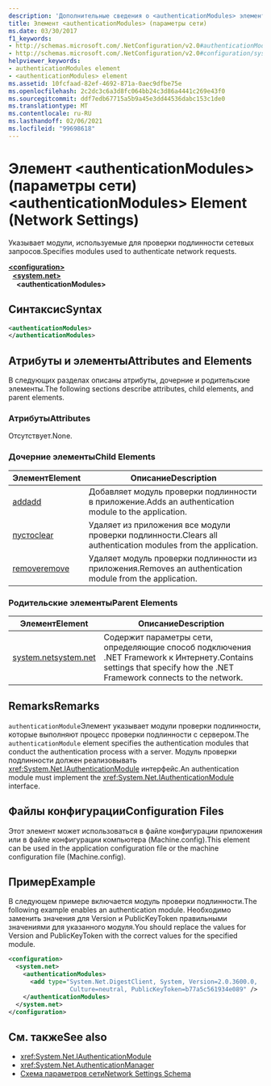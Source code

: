 ```yaml
---
description: 'Дополнительные сведения о <authenticationModules> элементе: Element (параметры сети)'
title: Элемент <authenticationModules> (параметры сети)
ms.date: 03/30/2017
f1_keywords:
- http://schemas.microsoft.com/.NetConfiguration/v2.0#authenticationModules
- http://schemas.microsoft.com/.NetConfiguration/v2.0#configuration/system.net/authenticationModules
helpviewer_keywords:
- authenticationModules element
- <authenticationModules> element
ms.assetid: 10fcfaad-82ef-4692-871a-0aec9dfbe75e
ms.openlocfilehash: 2c2dc3c6a3d8fc064bb24c3d86a4441c269e43f0
ms.sourcegitcommit: ddf7edb67715a5b9a45e3dd44536dabc153c1de0
ms.translationtype: MT
ms.contentlocale: ru-RU
ms.lasthandoff: 02/06/2021
ms.locfileid: "99698618"
---
```

# <a name="authenticationmodules-element-network-settings"></a><span data-ttu-id="d7c5a-103">Элемент \<authenticationModules> (параметры сети)</span><span class="sxs-lookup"><span data-stu-id="d7c5a-103">\<authenticationModules> Element (Network Settings)</span></span>

<span data-ttu-id="d7c5a-104">Указывает модули, используемые для проверки подлинности сетевых запросов.</span><span class="sxs-lookup"><span data-stu-id="d7c5a-104">Specifies modules used to authenticate network requests.</span></span>  

[**\<configuration>**](../configuration-element.md)\
&nbsp;&nbsp;[**\<system.net>**](system-net-element-network-settings.md)\
&nbsp;&nbsp;&nbsp;&nbsp;**\<authenticationModules>**

## <a name="syntax"></a><span data-ttu-id="d7c5a-105">Синтаксис</span><span class="sxs-lookup"><span data-stu-id="d7c5a-105">Syntax</span></span>  
  
```xml  
<authenticationModules>
</authenticationModules>  
```  
  
## <a name="attributes-and-elements"></a><span data-ttu-id="d7c5a-106">Атрибуты и элементы</span><span class="sxs-lookup"><span data-stu-id="d7c5a-106">Attributes and Elements</span></span>  

 <span data-ttu-id="d7c5a-107">В следующих разделах описаны атрибуты, дочерние и родительские элементы.</span><span class="sxs-lookup"><span data-stu-id="d7c5a-107">The following sections describe attributes, child elements, and parent elements.</span></span>  
  
### <a name="attributes"></a><span data-ttu-id="d7c5a-108">Атрибуты</span><span class="sxs-lookup"><span data-stu-id="d7c5a-108">Attributes</span></span>  

 <span data-ttu-id="d7c5a-109">Отсутствует.</span><span class="sxs-lookup"><span data-stu-id="d7c5a-109">None.</span></span>  
  
### <a name="child-elements"></a><span data-ttu-id="d7c5a-110">Дочерние элементы</span><span class="sxs-lookup"><span data-stu-id="d7c5a-110">Child Elements</span></span>  
  
|<span data-ttu-id="d7c5a-111">**Элемент**</span><span class="sxs-lookup"><span data-stu-id="d7c5a-111">**Element**</span></span>|<span data-ttu-id="d7c5a-112">**Описание**</span><span class="sxs-lookup"><span data-stu-id="d7c5a-112">**Description**</span></span>|  
|-----------------|---------------------|  
|[<span data-ttu-id="d7c5a-113">add</span><span class="sxs-lookup"><span data-stu-id="d7c5a-113">add</span></span>](add-element-for-authenticationmodules-network-settings.md)|<span data-ttu-id="d7c5a-114">Добавляет модуль проверки подлинности в приложение.</span><span class="sxs-lookup"><span data-stu-id="d7c5a-114">Adds an authentication module to the application.</span></span>|  
|[<span data-ttu-id="d7c5a-115">пусто</span><span class="sxs-lookup"><span data-stu-id="d7c5a-115">clear</span></span>](clear-element-for-authenticationmodules-network-settings.md)|<span data-ttu-id="d7c5a-116">Удаляет из приложения все модули проверки подлинности.</span><span class="sxs-lookup"><span data-stu-id="d7c5a-116">Clears all authentication modules from the application.</span></span>|  
|[<span data-ttu-id="d7c5a-117">remove</span><span class="sxs-lookup"><span data-stu-id="d7c5a-117">remove</span></span>](remove-element-for-authenticationmodules-network-settings.md)|<span data-ttu-id="d7c5a-118">Удаляет модуль проверки подлинности из приложения.</span><span class="sxs-lookup"><span data-stu-id="d7c5a-118">Removes an authentication module from the application.</span></span>|  
  
### <a name="parent-elements"></a><span data-ttu-id="d7c5a-119">Родительские элементы</span><span class="sxs-lookup"><span data-stu-id="d7c5a-119">Parent Elements</span></span>  
  
|<span data-ttu-id="d7c5a-120">**Элемент**</span><span class="sxs-lookup"><span data-stu-id="d7c5a-120">**Element**</span></span>|<span data-ttu-id="d7c5a-121">**Описание**</span><span class="sxs-lookup"><span data-stu-id="d7c5a-121">**Description**</span></span>|  
|-----------------|---------------------|  
|[<span data-ttu-id="d7c5a-122">system.net</span><span class="sxs-lookup"><span data-stu-id="d7c5a-122">system.net</span></span>](system-net-element-network-settings.md)|<span data-ttu-id="d7c5a-123">Содержит параметры сети, определяющие способ подключения .NET Framework к Интернету.</span><span class="sxs-lookup"><span data-stu-id="d7c5a-123">Contains settings that specify how the .NET Framework connects to the network.</span></span>|  
  
## <a name="remarks"></a><span data-ttu-id="d7c5a-124">Remarks</span><span class="sxs-lookup"><span data-stu-id="d7c5a-124">Remarks</span></span>  

 <span data-ttu-id="d7c5a-125">`authenticationModule`Элемент указывает модули проверки подлинности, которые выполняют процесс проверки подлинности с сервером.</span><span class="sxs-lookup"><span data-stu-id="d7c5a-125">The `authenticationModule` element specifies the authentication modules that conduct the authentication process with a server.</span></span> <span data-ttu-id="d7c5a-126">Модуль проверки подлинности должен реализовывать <xref:System.Net.IAuthenticationModule> интерфейс.</span><span class="sxs-lookup"><span data-stu-id="d7c5a-126">An authentication module must implement the <xref:System.Net.IAuthenticationModule> interface.</span></span>  
  
## <a name="configuration-files"></a><span data-ttu-id="d7c5a-127">Файлы конфигурации</span><span class="sxs-lookup"><span data-stu-id="d7c5a-127">Configuration Files</span></span>  

 <span data-ttu-id="d7c5a-128">Этот элемент может использоваться в файле конфигурации приложения или в файле конфигурации компьютера (Machine.config).</span><span class="sxs-lookup"><span data-stu-id="d7c5a-128">This element can be used in the application configuration file or the machine configuration file (Machine.config).</span></span>  
  
## <a name="example"></a><span data-ttu-id="d7c5a-129">Пример</span><span class="sxs-lookup"><span data-stu-id="d7c5a-129">Example</span></span>  

 <span data-ttu-id="d7c5a-130">В следующем примере включается модуль проверки подлинности.</span><span class="sxs-lookup"><span data-stu-id="d7c5a-130">The following example enables an authentication module.</span></span> <span data-ttu-id="d7c5a-131">Необходимо заменить значения для Version и PublicKeyToken правильными значениями для указанного модуля.</span><span class="sxs-lookup"><span data-stu-id="d7c5a-131">You should replace the values for Version and PublicKeyToken with the correct values for the specified module.</span></span>  
  
```xml  
<configuration>  
  <system.net>  
    <authenticationModules>  
      <add type="System.Net.DigestClient, System, Version=2.0.3600.0,  
                 Culture=neutral, PublicKeyToken=b77a5c561934e089" />  
    </authenticationModules>  
  </system.net>  
</configuration>  
```  
  
## <a name="see-also"></a><span data-ttu-id="d7c5a-132">См. также</span><span class="sxs-lookup"><span data-stu-id="d7c5a-132">See also</span></span>

- <xref:System.Net.IAuthenticationModule>
- <xref:System.Net.AuthenticationManager>
- [<span data-ttu-id="d7c5a-133">Схема параметров сети</span><span class="sxs-lookup"><span data-stu-id="d7c5a-133">Network Settings Schema</span></span>](index.md)
